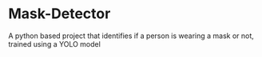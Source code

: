 # Mask-Detector
A python based project that identifies if a person is wearing a mask or not, trained using a YOLO model
